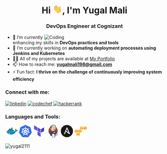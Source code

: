 <h1 align="center">Hi <img src="https://raw.githubusercontent.com/ABSphreak/ABSphreak/master/gifs/Hi.gif" width="30px">, I'm Yugal Mali</h1>
<h3 align="center">DevOps Engineer at Cognizant</h3>

<img align="right" alt="Coding" width="380" src="https://cdn.dribbble.com/users/260312/screenshots/2553737/antnodeskdb.gif">

- 🌱 I’m currently enhancing my skills in **DevOps practices and tools**
- 🔭 I’m currently working on **automating deployment processes using Jenkins and Kubernetes**
- 👨‍💻 All of my projects are available at [My Portfolio](https://yugal2111.github.io/)
- 📫 How to reach me: **yugalmali198@gmail.com**
- ⚡ Fun fact: **I thrive on the challenge of continuously improving system efficiency**

<h3 align="left">Connect with me:</h3>
<p align="left">
<a href="https://www.linkedin.com/in/yugal-mali-95973220b/" target="blank"><img align="center" src="https://cdn.jsdelivr.net/npm/simple-icons@3.0.1/icons/linkedin.svg" alt="linkedin" height="30" width="40" /></a>
<a href="https://www.codechef.com/users/yugalmali8" target="blank"><img align="center" src="https://cdn.jsdelivr.net/npm/simple-icons@3.1.0/icons/codechef.svg" alt="codechef" height="30" width="40" /></a>
<a href="https://www.hackerrank.com/yugalmali8" target="blank"><img align="center" src="https://cdn.jsdelivr.net/npm/simple-icons@3.0.1/icons/hackerrank.svg" alt="hackerrank" height="30" width="40" /></a>
</p>

<h3 align="left">Languages and Tools:</h3>
<p align="left">
<a href="https://www.docker.com/" target="_blank"><img src="https://raw.githubusercontent.com/devicons/devicon/master/icons/docker/docker-original.svg" alt="docker" width="40" height="40"/></a>
<a href="https://kubernetes.io/" target="_blank"><img src="https://raw.githubusercontent.com/devicons/devicon/master/icons/kubernetes/kubernetes-plain.svg" alt="kubernetes" width="40" height="40"/></a>
<a href="https://www.terraform.io/" target="_blank"><img src="https://raw.githubusercontent.com/devicons/devicon/master/icons/terraform/terraform-original.svg" alt="terraform" width="40" height="40"/></a>
<a href="https://www.jenkins.io/" target="_blank"><img src="https://raw.githubusercontent.com/devicons/devicon/master/icons/jenkins/jenkins-original.svg" alt="jenkins" width="40" height="40"/></a>
<a href="https://www.ansible.com/" target="_blank"><img src="https://raw.githubusercontent.com/devicons/devicon/master/icons/ansible/ansible-original.svg" alt="ansible" width="40" height="40"/></a>
<a href="https://aws.amazon.com/" target="_blank"><img src="https://raw.githubusercontent.com/devicons/devicon/master/icons/amazonwebservices/amazonwebservices-original.svg" alt="aws" width="40" height="40"/></a>
</p>

<p><img align="center" src="https://github-readme-stats.vercel.app/api/top-langs?username=yugal2111&show_icons=true&locale=en&layout=compact" alt="yugal2111" /></p>
